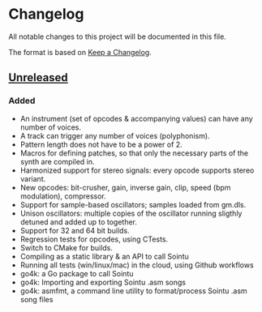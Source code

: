 # Changelog
All notable changes to this project will be documented in this file.

The format is based on [Keep a Changelog](https://keepachangelog.com/en/1.0.0/).

## [Unreleased]
### Added
- An instrument (set of opcodes & accompanying values) can have any number of voices.
- A track can trigger any number of voices (polyphonism).
- Pattern length does not have to be a power of 2.
- Macros for defining patches, so that only the necessary parts of the synth are compiled in.
- Harmonized support for stereo signals: every opcode supports stereo variant.
- New opcodes: bit-crusher, gain, inverse gain, clip, speed (bpm modulation), compressor.
- Support for sample-based oscillators; samples loaded from gm.dls.
- Unison oscillators: multiple copies of the oscillator running sligthly detuned and added up to together.
- Support for 32 and 64 bit builds.
- Regression tests for opcodes, using CTests.
- Switch to CMake for builds.
- Compiling as a static library & an API to call Sointu
- Running all tests (win/linux/mac) in the cloud, using Github workflows
- go4k: a Go package to call Sointu
- go4k: Importing and exporting Sointu .asm songs
- go4k: asmfmt, a command line utility to format/process Sointu .asm song files

[Unreleased]: https://github.com/vsariola/sointu/compare/4klang-3.11...HEAD